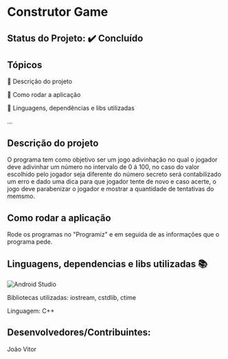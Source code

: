 # Construtor Game

## Status do Projeto: ✔️ Concluído 

## Tópicos
🔹 Descrição do projeto 

🔹 Como rodar a aplicação

🔹 Linguagens, dependências e libs utilizadas

...

## Descrição do projeto
O programa tem como objetivo ser um jogo adivinhação no qual o jogador deve adivinhar um número no intervalo de 0 á 100, no caso do valor escolhido pelo jogador seja diferente do número secreto será contabilizado um erro e dado uma dica para que jogador tente de novo e caso acerte, o jogo deve parabenizar o jogador e mostrar a quantidade de tentativas do memsmo.

## Como rodar a aplicação 
Rode os programas no "Programiz" e em seguida de as informações que o programa pede.

## Linguagens, dependencias e libs utilizadas 📚
![Android Studio](https://img.shields.io/badge/Android-3DDC84?style=for-the-badge&logo=android&logoColor=white)

Bibliotecas utilizadas: 
iostream, cstdlib, ctime
  
Linguagem:
C++

## Desenvolvedores/Contribuintes:
João Vitor

